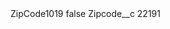 <?xml version="1.0" encoding="UTF-8"?>
<CustomMetadata xmlns="http://soap.sforce.com/2006/04/metadata" xmlns:xsi="http://www.w3.org/2001/XMLSchema-instance" xmlns:xsd="http://www.w3.org/2001/XMLSchema">
    <label>ZipCode1019</label>
    <protected>false</protected>
    <values>
        <field>Zipcode__c</field>
        <value xsi:type="xsd:string">22191</value>
    </values>
</CustomMetadata>
